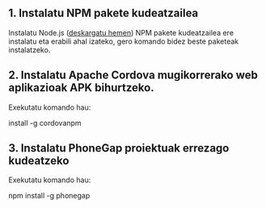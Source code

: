## 1. Instalatu **NPM** pakete kudeatzailea

Instalatu Node.js ([deskargatu hemen](https://nodejs.org/es/)) NPM pakete kudeatzailea ere instalatu eta erabili ahal izateko, gero komando bidez beste paketeak instalatzeko.

## 2. Instalatu **Apache Cordova** mugikorrerako web aplikazioak APK bihurtzeko.

Exekutatu komando hau:

  install -g cordovanpm

## 3. Instalatu **PhoneGap** proiektuak errezago kudeatzeko

Exekutatu komando hau:

  npm install -g phonegap



